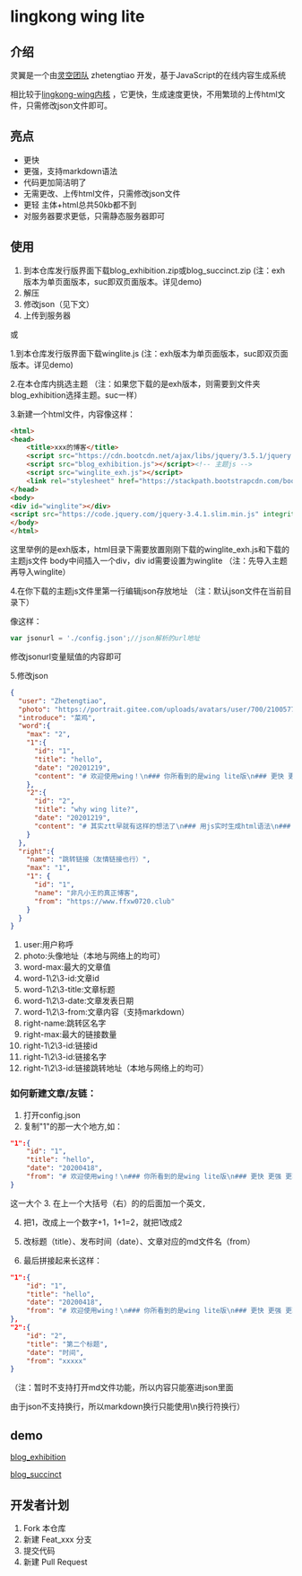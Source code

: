 # lingkong wing lite 

## 介绍
灵翼是一个由[灵空团队](https://gitee.com/lingkonggzs) zhetengtiao
开发，基于JavaScript的在线内容生成系统

相比较于[lingkong-wing内核](https://gitee.com/lingkonggzs/lingkong-wing-kernel/tree/master)
，它更快，生成速度更快，不用繁琐的上传html文件，只需修改json文件即可。

## 亮点
* 更快
* 更强，支持markdown语法
* 代码更加简洁明了
* 无需更改、上传html文件，只需修改json文件
* 更轻 主体+html总共50kb都不到
* 对服务器要求更低，只需静态服务器即可

## 使用
1. 到本仓库发行版界面下载blog_exhibition.zip或blog_succinct.zip (注：exh版本为单页面版本，suc即双页面版本。详见demo)
2. 解压
3. 修改json（见下文）
3. 上传到服务器

或

1.到本仓库发行版界面下载winglite.js
(注：exh版本为单页面版本，suc即双页面版本。详见demo)

2.在本仓库内挑选主题
（注：如果您下载的是exh版本，则需要到文件夹blog_exhibition选择主题。suc一样）

3.新建一个html文件，内容像这样：
```html
<html>
<head>
    <title>xxx的博客</title>
    <script src="https://cdn.bootcdn.net/ajax/libs/jquery/3.5.1/jquery.js"></script>
    <script src="blog_exhibition.js"></script><!-- 主题js -->
    <script src="winglite_exh.js"></script>
    <link rel="stylesheet" href="https://stackpath.bootstrapcdn.com/bootstrap/4.4.1/css/bootstrap.min.css" integrity="sha384-Vkoo8x4CGsO3+Hhxv8T/Q5PaXtkKtu6ug5TOeNV6gBiFeWPGFN9MuhOf23Q9Ifjh" crossorigin="anonymous"><meta name="viewport" content="width=device-width, initial-scale=1, shrink-to-fit=no"><meta http-equiv="Content-Type" content="text/html; charset=utf-8" /></head>
</head>
<body>
<div id="winglite"></div>
<script src="https://code.jquery.com/jquery-3.4.1.slim.min.js" integrity="sha384-J6qa4849blE2+poT4WnyKhv5vZF5SrPo0iEjwBvKU7imGFAV0wwj1yYfoRSJoZ+n" crossorigin="anonymous"></script><script src="https://cdn.jsdelivr.net/npm/popper.js@1.16.0/dist/umd/popper.min.js" integrity="sha384-Q6E9RHvbIyZFJoft+2mJbHaEWldlvI9IOYy5n3zV9zzTtmI3UksdQRVvoxMfooAo" crossorigin="anonymous"></script><script src="https://stackpath.bootstrapcdn.com/bootstrap/4.4.1/js/bootstrap.min.js" integrity="sha384-wfSDF2E50Y2D1uUdj0O3uMBJnjuUD4Ih7YwaYd1iqfktj0Uod8GCExl3Og8ifwB6" crossorigin="anonymous"></script>
</body>
</html>
```
这里举例的是exh版本，html目录下需要放置刚刚下载的winglite_exh.js和下载的主题js文件
body中间插入一个div，div id需要设置为winglite
（注：先导入主题再导入winglite）

4.在你下载的主题js文件里第一行编辑json存放地址
（注：默认json文件在当前目录下）

像这样：
```js
var jsonurl = './config.json';//json解析的url地址
```
修改jsonurl变量赋值的内容即可

5.修改json
```json
{
  "user": "Zhetengtiao",
  "photo": "https://portrait.gitee.com/uploads/avatars/user/700/2100577_yingbinggan_1584796873.png!avatar30",
  "introduce": "菜鸡",
  "word":{
    "max": "2",
    "1":{
      "id": "1",
      "title": "hello",
      "date": "20201219",
      "content": "# 欢迎使用wing！\n### 你所看到的是wing lite版\n### 更快 更强 更轻\n### 支持`md`，更好用哦！！！\n# 希望你喜欢！"
    },
    "2":{
      "id": "2",
      "title": "why wing lite?",
      "date": "20201219",
      "content": "# 其实ztt早就有这样的想法了\n### 用js实时生成html语法\n### 让生成不再麻烦！\n### 最主要的是一个静态服务器就可以做出动态界面的效果！！！\n# 生成几乎 ~~有~~ 卡顿！\n```cpp\n hello \n```\n![图标](https://portrait.gitee.com/uploads/avatars/user/700/2100577_yingbinggan_1584796873.png!avatar30)\n"
    }
  },
  "right":{
    "name": "跳转链接（友情链接也行）",
    "max": "1",
    "1": {
      "id": "1",
      "name": "非凡小王的真正博客",
      "from": "https://www.ffxw0720.club"
    }
  }
}
```
1. user:用户称呼
2. photo:头像地址（本地与网络上的均可）
3. word-max:最大的文章值
4. word-1\2\3-id:文章id
5. word-1\2\3-title:文章标题
6. word-1\2\3-date:文章发表日期
7. word-1\2\3-from:文章内容（支持markdown）
8. right-name:跳转区名字
9. right-max:最大的链接数量
10. right-1\2\3-id:链接id
11. right-1\2\3-id:链接名字
12. right-1\2\3-id:链接跳转地址（本地与网络上的均可）
### 如何新建文章/友链：
1. 打开config.json
2. 复制"1"的那一大个地方,如：
```json
"1":{
    "id": "1",
    "title": "hello",
    "date": "20200418",
    "from": "# 欢迎使用wing！\n### 你所看到的是wing lite版\n### 更快 更强 更轻\n### 支持`md`，更好用哦！！！\n# 希望你喜欢！"
}
```
这一大个
3. 在上一个大括号（右）的的后面加一个英文`,`

4. 把1，改成上一个数字+1，1+1=2，就把1改成2

5. 改标题（title）、发布时间（date）、文章对应的md文件名（from）

6. 最后拼接起来长这样：
```json
"1":{
    "id": "1",
    "title": "hello",
    "date": "20200418",
    "from": "# 欢迎使用wing！\n### 你所看到的是wing lite版\n### 更快 更强 更轻\n### 支持`md`，更好用哦！！！\n# 希望你喜欢！"
},
"2":{
    "id": "2",
    "title": "第二个标题",
    "date": "时间",
    "from": "xxxxx"
}
```

（注：暂时不支持打开md文件功能，所以内容只能塞进json里面

由于json不支持换行，所以markdown换行只能使用\n换行符换行）

## demo
[blog_exhibition](http://test.zhetengtiao.club:2233/demo/lingkong-wing-lite/blog_exhibition/)

[blog_succinct](http://test.zhetengtiao.club:2233/demo/lingkong-wing-lite/blog_succinct/)
## 开发者计划
1. Fork 本仓库
2. 新建 Feat_xxx 分支
3. 提交代码
4. 新建 Pull Request